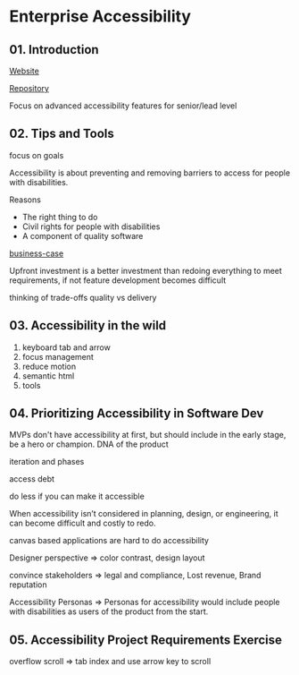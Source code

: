 # Enterprise Accessibility

## 01. Introduction

[Website](https://enterprise-accessibility.vercel.app/)

[Repository](https://github.com/marcysutton/frontend-masters-enterprise-accessibility)

Focus on advanced accessibility features for senior/lead level

## 02. Tips and Tools

focus on goals

Accessibility is about preventing and removing barriers to access for people with disabilities.

Reasons

- The right thing to do
- Civil rights for people with disabilities
- A component of quality software

[business-case](https://www.w3.org/WAI/business-case/)

Upfront investment is a better investment than redoing everything to meet requirements, if not feature development becomes difficult

thinking of trade-offs quality vs delivery

## 03. Accessibility in the wild

1. keyboard tab and arrow
2. focus management
3. reduce motion
4. semantic html
5. tools

## 04. Prioritizing Accessibility in Software Dev

MVPs don't have accessibility at first, but should include in the early stage, be a hero or champion. DNA of the product

iteration and phases

access debt

do less if you can make it accessible

When accessibility isn’t considered in planning, design, or engineering, it can become difficult and costly to redo.

canvas based applications are hard to do accessibility

Designer perspective => color contrast, design layout

convince stakeholders => legal and compliance, Lost revenue, Brand reputation

Accessibility Personas => Personas for accessibility would include people with disabilities as users of the product from the start.

## 05. Accessibility Project Requirements Exercise

overflow scroll => tab index and use arrow key to scroll
